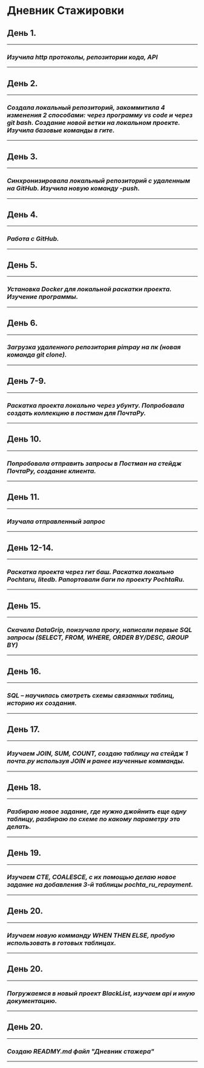 # Дневник Стажировки 
## __День 1.__ 
----
### _Изучила http протоколы, репозитории кода, API_
----
##  __День 2.__ 
---- 
### _Создала локальный репозиторий, закоммитила 4 изменения 2 способами: через программу vs code и через git bash. Создание новой ветки на локальном проекте. Изучила базовые команды в гите._ 
----
##  __День 3.__ 
---- 
### _Синхронизировала локальный репозиторий с удаленным на GitHub. Изучила новую команду -push._
----
##  __День 4.__ 
---- 
### _Работа с GitHub._
----
##  __День 5.__ 
---- 
### _Установка Docker для локальной раскатки проекта. Изучение программы._
----
##  __День 6.__ 
---- 
### _Загрузка удаленного репозитория pimpay на пк (новая команда git clone)._
----
##  __День 7-9.__ 
---- 
### _Раскатка проекта локально через убунту. Попробовала создать коллекцию в постман для ПочтаРу._
----
##  __День 10.__ 
---- 
### _Попробовала отправить запросы в Постман на стейдж ПочтаРу, создание клиента._
----
##  __День 11.__ 
---- 
### _Изучала отправленный запрос_
----
##  __День 12-14.__ 
---- 
### _Раскатка проекта через гит баш. Раскатка локально Pochtaru,  litedb. Рапортовали баги по проекту PochtaRu._
----
##  __День 15.__ 
---- 
### _Скачала DataGrip, поизучала прогу, написали первые SQL запросы (SELECT, FROM, WHERE, ORDER BY/DESC, GROUP BY)_
----
##  __День 16.__ 
---- 
### _SQL – научилась смотреть схемы связанных таблиц, историю их создания._
----
##  __День 17.__ 
---- 
### _Изучаем JOIN,  SUM, COUNT, создаю таблицу на стейдж 1 почта.ру используя JOIN и ранее изученные комманды._
----
##  __День 18.__ 
---- 
### _Разбираю новое задание, где нужно джойнить еще одну таблицу, разбираю по схеме по какому параметру это делать._
----
##  __День 19.__ 
---- 
### _Изучаем CTE, COALESCE, с их помощью делаю новое задание на добавления 3-й таблицы pochta_ru_repayment._
----
##  __День 20.__ 
---- 
### _Изучаем новую комманду WHEN THEN ELSE, пробую использовать в готовых таблицах._
----
##  __День 20.__ 
---- 
### _Погружаемся в новый проект BlackList, изучаем api и иную документацию._
----
##  __День 20.__ 
----
### _Создаю READMY.md файл "Дневник стажера"_
----
